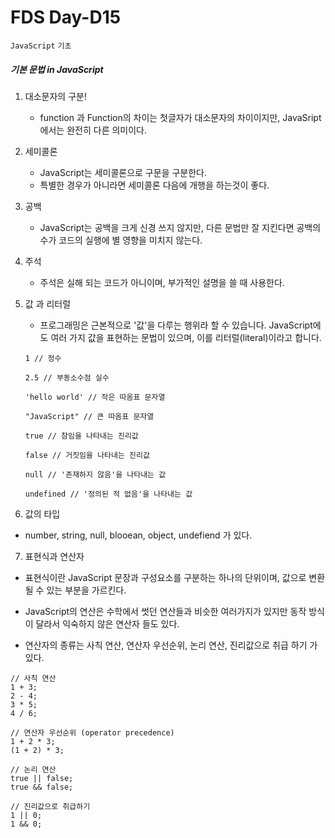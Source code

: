 # FDS Day-D15

`JavaScript` `기초`

##### 기본 문법 in JavaScript

1. 대소문자의 구분!

    - function 과 Function의 차이는 첫글자가 대소문자의 차이이지만, JavaSript에서는 완전히 다른 의미이다.

2. 세미콜론

    - JavaScript는 세미콜론으로 구문을 구분한다.
    - 특별한 경우가 아니라면 세미콜론 다음에 개행을 하는것이 좋다.

3. 공백

    - JavaScript는 공백을 크게 신경 쓰지 않지만, 다른 문법만 잘 지킨다면 공백의 수가 코드의 실행에 별 영향을 미치지 않는다.

4. 주석

    - 주석은 실해 되는 코드가 아니이며, 부가적인 설명을 쓸 때 사용한다.

5. 값 과 리터럴 

    - 프로그래밍은 근본적으로 '값'을 다루는 행위라 할 수 있습니다. JavaScript에도 여러 가지 값을 표현하는 문법이 있으며, 이를 리터럴(literal)이라고 합니다.

    ```  
    1 // 정수

    2.5 // 부동소수점 실수

    'hello world' // 작은 따옴표 문자열

    "JavaScript" // 큰 따옴표 문자열

    true // 참임을 나타내는 진리값

    false // 거짓임을 나타내는 진리값

    null // '존재하지 않음'을 나타내는 값

    undefined // '정의된 적 없음'을 나타내는 값
    ```

6. 값의 타입 

  - number, string, null, blooean, object, undefiend 가 있다.

7. 표현식과 연산자

  - 표현식이란 JavaScript 문장과 구성요소를 구분하는 하나의 단위이며, 값으로 변환 될 수 있는 부분을 가르킨다.

  - JavaScript의 연산은 수학에서 썻던 연산들과 비슷한 여러가지가 있지만 동작 방식이 달라서 익숙하지 않은 연산자 들도 있다.

  - 연산자의 종류는 사칙 연산, 연산자 우선순위, 논리 연산, 진리값으로 취급 하기 가 있다.

  ```
  // 사칙 연산
  1 + 3;
  2 - 4;
  3 * 5;
  4 / 6;

  // 연산자 우선순위 (operator precedence)
  1 + 2 * 3;
  (1 + 2) * 3;

  // 논리 연산
  true || false;
  true && false;

  // 진리값으로 취급하기
  1 || 0;
  1 && 0;
  ```

